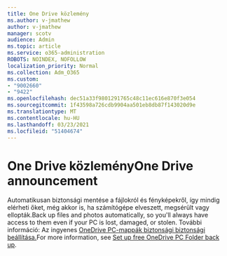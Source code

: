 ```yaml
---
title: One Drive közlemény
ms.author: v-jmathew
author: v-jmathew
manager: scotv
audience: Admin
ms.topic: article
ms.service: o365-administration
ROBOTS: NOINDEX, NOFOLLOW
localization_priority: Normal
ms.collection: Adm_O365
ms.custom:
- "9002660"
- "9422"
ms.openlocfilehash: dec51a33f9801291765c48c11ec616e870f3e054
ms.sourcegitcommit: 1f43598a726cdb9904aa501eb8db87f143020d9e
ms.translationtype: MT
ms.contentlocale: hu-HU
ms.lasthandoff: 03/23/2021
ms.locfileid: "51404674"
---
```

# <a name="one-drive-announcement"></a><span data-ttu-id="02ba7-102">One Drive közlemény</span><span class="sxs-lookup"><span data-stu-id="02ba7-102">One Drive announcement</span></span>

<span data-ttu-id="02ba7-103">Automatikusan biztonsági mentése a fájlokról és fényképekről, így mindig elérheti őket, még akkor is, ha számítógépe elveszett, megsérült vagy ellopták.</span><span class="sxs-lookup"><span data-stu-id="02ba7-103">Back up files and photos automatically, so you'll always have access to them even if your PC is lost, damaged, or stolen.</span></span> <span data-ttu-id="02ba7-104">További információ: Az ingyenes [OneDrive PC-mappák biztonsági biztonsági beállítása.](https://www.microsoft.com/microsoft-365/onedrive/pc-cloud-backup)</span><span class="sxs-lookup"><span data-stu-id="02ba7-104">For more information, see [Set up free OneDrive PC Folder back up](https://www.microsoft.com/microsoft-365/onedrive/pc-cloud-backup).</span></span>
